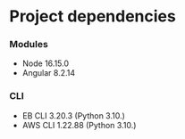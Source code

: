 # Project dependencies

### Modules
* Node 16.15.0
* Angular 8.2.14

### CLI
* EB CLI 3.20.3 (Python 3.10.)
* AWS CLI 1.22.88 (Python 3.10.)

